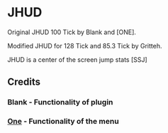 # JHUD
Original JHUD 100 Tick by Blank and [ONE].

Modified JHUD for 128 Tick and 85.3 Tick by Gritteh.

JHUD is a center of the screen jump stats [SSJ]

## Credits
### Blank - Functionality of plugin
### [One](https://steamcommunity.com/id/One/) - Functionality of the menu
